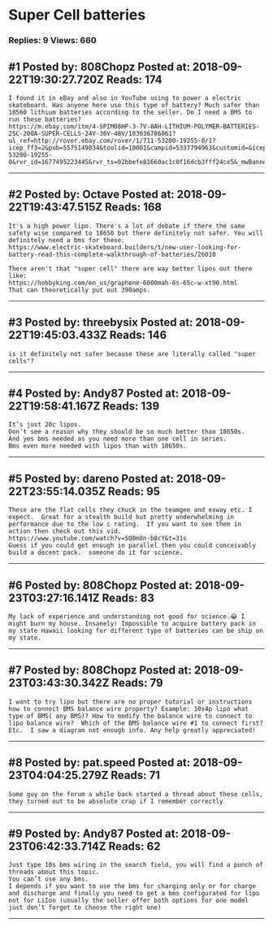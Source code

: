 # Super Cell batteries

### Replies: 9 Views: 660

## \#1 Posted by: 808Chopz Posted at: 2018-09-22T19:30:27.720Z Reads: 174

```
I found it in eBay and also in YouTube using to power a electric skateboard. Has anyone here use this type of battery? Much safer than 18560 lithium batteries according to the seller. Do I need a BMS to run these batteries?
https://m.ebay.com/itm/4-SPIM08HP-3-7V-8AH-LITHIUM-POLYMER-BATTERIES-25C-200A-SUPER-CELLS-24V-36V-48V/183036786061?ul_ref=http://rover.ebay.com/rover/1/711-53200-19255-0/1?icep_ff3=2&pub=5575149834&toolid=10001&campid=5337794963&customid=&icep_item=183036786061&ipn=psmain&icep_vectorid=229466&kwid=902099&mtid=824&kw=lg&srcrot=711-53200-19255-0&rvr_id=1677495223445&rvr_ts=02bbefe81660ac1c0f16dcb3fff24ce5&_mwBanner=1&_rdt=1&ul_noapp=true
```

---
## \#2 Posted by: Octave Posted at: 2018-09-22T19:43:47.515Z Reads: 168

```
It's a high power lipo. There's a lot of debate if there the same safety wise compared to 18650 but there definitely not safer. You will definitely need a bms for these.
https://www.electric-skateboard.builders/t/new-user-looking-for-battery-read-this-complete-walkthrough-of-batteries/26010

There aren't that "super cell" there are way better lipos out there like:
https://hobbyking.com/en_us/graphene-6000mah-6s-65c-w-xt90.html
That can theoretically put out 390amps.
```

---
## \#3 Posted by: threebysix Posted at: 2018-09-22T19:45:03.433Z Reads: 146

```
is it definitely not safer because these are literally called "super cells"?
```

---
## \#4 Posted by: Andy87 Posted at: 2018-09-22T19:58:41.167Z Reads: 139

```
It’s just 20c lipos. 
Don’t see a reason why they should be so much better than 18650s.
And yes bms needed as you need more than one cell in series.
Bms even more needed with lipos than with 18650s.
```

---
## \#5 Posted by: dareno Posted at: 2018-09-22T23:55:14.035Z Reads: 95

```
These are the flat cells they chuck in the teamgee and exway etc. I expect.  Great for a stealth build but pretty underwhelming in performance due to the low c rating.  If you want to see them in action then check out this vid.
https://www.youtube.com/watch?v=5Q0m8n-b8cY&t=31s
Guess if you could get enough in parallel then you could conceivably build a decent pack.  someone do it for science.
```

---
## \#6 Posted by: 808Chopz Posted at: 2018-09-23T03:27:16.141Z Reads: 83

```
My lack of experience and understanding not good for science.😂 I might burn my house. Insanely! Impossible to acquire battery pack in my state Hawaii looking for different type of batteries can be ship on my state.
```

---
## \#7 Posted by: 808Chopz Posted at: 2018-09-23T03:43:30.342Z Reads: 79

```
I want to try lipo but there are no proper tutorial or instructions how to connect BMS balance wire property? Example: 10s4p lipo what type of BMS( any BMS)? How to modify the balance wire to connect to lipo balance wire?  Which of the BMS balance wire #1 to connect first? Etc.  I saw a diagram not enough info. Any help greatly appreciated!
```

---
## \#8 Posted by: pat.speed Posted at: 2018-09-23T04:04:25.279Z Reads: 71

```
Some guy on the forum a while back started a thread about these cells, they turned out to be absolute crap if I remember correctly
```

---
## \#9 Posted by: Andy87 Posted at: 2018-09-23T06:42:33.714Z Reads: 62

```
Just type 10s bms wiring in the search field, you will find a punch of threads about this topic.
You can’t use any bms.
I depends if you want to use the bms for charging only or for charge and discharge and finally you need to get a bms configurated for lipo not for LiIon (usually the seller offer both options for one model just don’t forget to choose the right one)
```

---
